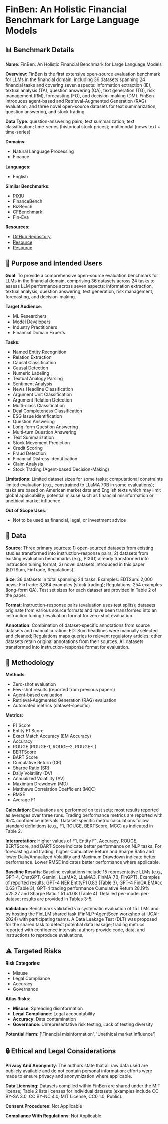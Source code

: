 # FinBen: An Holistic Financial Benchmark for Large Language Models

## 📊 Benchmark Details

**Name**: FinBen: An Holistic Financial Benchmark for Large Language Models

**Overview**: FinBen is the first extensive open-source evaluation benchmark for LLMs in the financial domain, including 36 datasets spanning 24 financial tasks and covering seven aspects: information extraction (IE), textual analysis (TA), question answering (QA), text generation (TG), risk management (RM), forecasting (FO), and decision-making (DM). FinBen introduces agent-based and Retrieval-Augmented Generation (RAG) evaluation, and three novel open-source datasets for text summarization, question answering, and stock trading.

**Data Type**: question-answering pairs; text summarization; text classification; time-series (historical stock prices); multimodal (news text + time-series)

**Domains**:
- Natural Language Processing
- Finance

**Languages**:
- English

**Similar Benchmarks**:
- PIXIU
- FinanceBench
- BizBench
- CFBenchmark
- Fin-Eva

**Resources**:
- [GitHub Repository](https://github.com/The-FinAI/PIXIU)
- [Resource](https://arxiv.org/abs/2402.12659)
- [Resource](https://sites.google.com/nlg.csie.ntu.edu.tw/finnlp-agentscen)

## 🎯 Purpose and Intended Users

**Goal**: To provide a comprehensive open-source evaluation benchmark for LLMs in the financial domain, comprising 36 datasets across 24 tasks to assess LLM performance across seven aspects: information extraction, textual analysis, question answering, text generation, risk management, forecasting, and decision-making.

**Target Audience**:
- ML Researchers
- Model Developers
- Industry Practitioners
- Financial Domain Experts

**Tasks**:
- Named Entity Recognition
- Relation Extraction
- Causal Classification
- Causal Detection
- Numeric Labeling
- Textual Analogy Parsing
- Sentiment Analysis
- News Headline Classification
- Argument Unit Classification
- Argument Relation Detection
- Multi-class Classification
- Deal Completeness Classification
- ESG Issue Identification
- Question Answering
- Long-form Question Answering
- Multi-turn Question Answering
- Text Summarization
- Stock Movement Prediction
- Credit Scoring
- Fraud Detection
- Financial Distress Identification
- Claim Analysis
- Stock Trading (Agent-based Decision-Making)

**Limitations**: Limited dataset sizes for some tasks; computational constraints limited evaluation (e.g., constrained to LLaMA 70B in some evaluations); tasks are based on American market data and English texts which may limit global applicability; potential misuse such as financial misinformation or unethical market influence.

**Out of Scope Uses**:
- Not to be used as financial, legal, or investment advice

## 💾 Data

**Source**: Three primary sources: 1) open-sourced datasets from existing studies transformed into instruction-response pairs; 2) datasets from existing evaluation benchmarks (e.g., PIXIU) already transformed into instruction tuning format; 3) novel datasets introduced in this paper (EDTSum, FinTrade, Regulations).

**Size**: 36 datasets in total spanning 24 tasks. Examples: EDTSum: 2,000 news; FinTrade: 3,384 examples (stock trading); Regulations: 254 examples (long-form QA). Test set sizes for each dataset are provided in Table 2 of the paper.

**Format**: Instruction-response pairs (evaluation uses test splits); datasets originate from various source formats and have been transformed into an instruction tuning / evaluation format for zero-shot evaluation.

**Annotation**: Combination of dataset-specific annotations from source datasets and manual curation: EDTSum headlines were manually selected and cleaned; Regulations maps queries to relevant regulatory articles; other datasets retain original annotations from their sources. All datasets transformed into instruction-response format for evaluation.

## 🔬 Methodology

**Methods**:
- Zero-shot evaluation
- Few-shot results (reported from previous papers)
- Agent-based evaluation
- Retrieval-Augmented Generation (RAG) evaluation
- Automated metrics (dataset-specific)

**Metrics**:
- F1 Score
- Entity F1 Score
- Exact Match Accuracy (EM Accuracy)
- Accuracy
- ROUGE (ROUGE-1, ROUGE-2, ROUGE-L)
- BERTScore
- BART Score
- Cumulative Return (CR)
- Sharpe Ratio (SR)
- Daily Volatility (DV)
- Annualized Volatility (AV)
- Maximum Drawdown (MD)
- Matthews Correlation Coefficient (MCC)
- RMSE
- Average F1

**Calculation**: Evaluations are performed on test sets; most results reported as averages over three runs. Trading performance metrics are reported with 95% confidence intervals. Dataset-specific metric calculations follow standard definitions (e.g., F1, ROUGE, BERTScore, MCC) as indicated in Table 2.

**Interpretation**: Higher values of F1, Entity F1, Accuracy, ROUGE, BERTScore, and BART Score indicate better performance on NLP tasks. For forecasting and trading, higher Cumulative Return and Sharpe Ratio and lower Daily/Annualized Volatility and Maximum Drawdown indicate better performance. Lower RMSE indicates better performance where applicable.

**Baseline Results**: Baseline evaluations include 15 representative LLMs (e.g., GPT-4, ChatGPT, Gemini, LLaMA2, LLaMA3, FinMA-7B, FinGPT). Examples of reported results: GPT-4 NER EntityF1 0.83 (Table 3), GPT-4 FinQA EMAcc 0.63 (Table 3), GPT-4 trading performance Cumulative Return 28.19% ±25.27 and Sharpe Ratio 1.51 ±1.08 (Table 4). Detailed per-model per-dataset results are provided in Tables 3-5.

**Validation**: Benchmark validated via systematic evaluation of 15 LLMs and by hosting the FinLLM shared task (FinNLP-AgentScen workshop at IJCAI-2024) with participating teams. A Data Leakage Test (DLT) was proposed for the shared task to detect potential data leakage; trading metrics reported with confidence intervals; authors provide code, data, and instructions to reproduce evaluations.

## ⚠️ Targeted Risks

**Risk Categories**:
- Misuse
- Legal Compliance
- Accuracy
- Governance

**Atlas Risks**:
- **Misuse**: Spreading disinformation
- **Legal Compliance**: Legal accountability
- **Accuracy**: Data contamination
- **Governance**: Unrepresentative risk testing, Lack of testing diversity

**Potential Harm**: ['Financial misinformation', 'Unethical market influence']

## 🔒 Ethical and Legal Considerations

**Privacy And Anonymity**: The authors state that all raw data used are publicly available and do not contain personal information; efforts were made to ensure privacy and anonymization where applicable.

**Data Licensing**: Datasets compiled within FinBen are shared under the MIT license; Table 2 lists licenses for individual datasets (examples include CC BY-SA 3.0, CC BY-NC 4.0, MIT License, CC0 1.0, Public).

**Consent Procedures**: Not Applicable

**Compliance With Regulations**: Not Applicable
